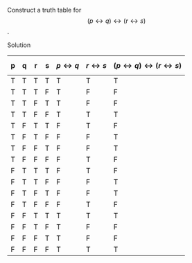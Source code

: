 Construct a truth table for $$(p \leftrightarrow q) \leftrightarrow (r \leftrightarrow s)$$.

Solution

|p|q|r|s|$$p \leftrightarrow q$$|$$r \leftrightarrow s$$|$$(p \leftrightarrow q) \leftrightarrow (r \leftrightarrow s)$$|
|--|--|--|--|--|--|--|
|T|T|T|T|T|T|T|
|T|T|T|F|T|F|F|
|T|T|F|T|T|F|F|
|T|T|F|F|T|T|T|
|T|F|T|T|F|T|F|
|T|F|T|F|F|F|T|
|T|F|F|T|F|F|T|
|T|F|F|F|F|T|F|
|F|T|T|T|F|T|F|
|F|T|T|F|F|F|T|
|F|T|F|T|F|F|T|
|F|T|F|F|F|T|F|
|F|F|T|T|T|T|T|
|F|F|T|F|T|F|F|
|F|F|F|T|T|F|F|
|F|F|F|F|T|T|T|